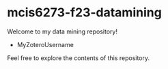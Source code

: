 # mcis6273-f23-datamining


Welcome to my data mining repository!


- MyZoteroUsername

Feel free to explore the contents of this repository.
